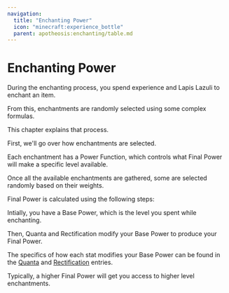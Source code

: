 ```yaml
---
navigation:
  title: "Enchanting Power"
  icon: "minecraft:experience_bottle"
  parent: apotheosis:enchanting/table.md
---
```


# Enchanting Power

During the enchanting process, you spend experience and Lapis Lazuli to enchant an item.

From this, enchantments are randomly selected using some complex formulas.

This chapter explains that process.

First, we'll go over how enchantments are selected.

Each enchantment has a <Color id="dark_purple">Power Function</Color>, which controls what <Color hex="#CC00CC">Final Power</Color> will make a specific level available.

Once all the available enchantments are gathered, some are selected randomly based on their weights.

<Color hex="#CC00CC">Final Power</Color> is calculated using the following steps:

Intially, you have a <Color id="gold">Base Power</Color>, which is the level you spent while enchanting.

Then, <Color hex="#FC5454">Quanta</Color> and Rectification modify your <Color id="gold">Base Power</Color> to produce your <Color hex="#CC00CC">Final Power</Color>.

The specifics of how each stat modifies your <Color id="gold">Base Power</Color> can be found in the [<Color hex="#FC5454">Quanta</Color>](./stats.md#quanta) and [Rectification](./stats.md#rectification) entries.

Typically, a higher <Color hex="#CC00CC">Final Power</Color> will get you access to higher level enchantments.

